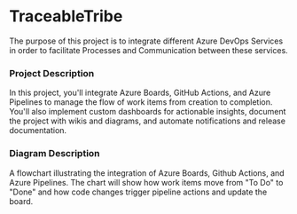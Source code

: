 # TraceableTribe

The purpose of this project is to integrate different Azure DevOps Services in order to facilitate Processes and Communication between these services.

### Project Description 

In this project, you'll integrate Azure Boards, GitHub Actions, and Azure Pipelines to manage the flow of work items from creation to completion. You'll also implement custom dashboards for actionable insights, document the project with wikis and diagrams, and automate notifications and release documentation.

### Diagram Description

A flowchart illustrating the integration of Azure Boards, Github Actions, and Azure Pipelines. The chart will show how work items move from "To Do" to "Done" and how code changes trigger pipeline actions and update the board.